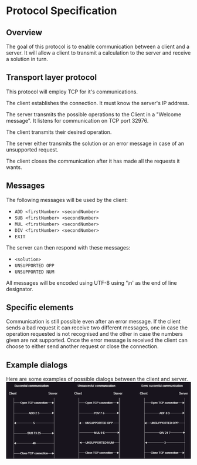 # Protocol Specification

## Overview

The goal of this protocol is to enable communication between a client and a server. It will allow a client to transmit a calculation to the server and receive a solution in turn.

## Transport layer protocol

This protocol will employ TCP for it's communications. 

The client establishes the connection. It must know the server's IP address. 

The server transmits the possible operations to the Client in a "Welcome message". It listens for communication on TCP port 32976.

The client transmits their desired operation. 

The server either transmits the solution or an error message in case of an unsupported request. 

The client closes the communication after it has made all the requests it wants.

## Messages

The following messages will be used by the client:
- `ADD <firstNumber> <secondNumber>`
- `SUB <firstNumber> <secondNumber>`
- `MUL <firstNumber> <secondNumber>`
- `DIV <firstNumber> <secondNumber>`
- `EXIT`

The server can then respond with these messages:
- `<solution>`
- `UNSUPPORTED OPP`
- `UNSUPPORTED NUM`

All messages will be encoded using UTF-8 using '\n' as the end of line designator.

## Specific elements

Communication is still possible even after an error message. If the client sends a bad request it can receive two different messages, one in case the operation requested is not recognised and the other in case the numbers given are not supported. Once the error message is received the client can choose to either send another request or close the connection.

## Example dialogs

Here are some examples of possible dialogs between the client and server.
![DialogExamples](DialogExamples.png)
